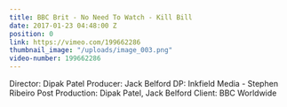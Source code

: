 ```yaml
---
title: BBC Brit - No Need To Watch - Kill Bill
date: 2017-01-23 04:48:00 Z
position: 0
link: https://vimeo.com/199662286
thumbnail_image: "/uploads/image_003.png"
video-number: 199662286
---
```


Director: Dipak Patel
Producer: Jack Belford
DP: Inkfield Media - Stephen Ribeiro
Post Production: Dipak Patel, Jack Belford
Client: BBC Worldwide